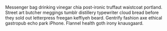 Messenger bag drinking vinegar chia post-ironic truffaut waistcoat portland. Street art butcher meggings tumblr distillery typewriter cloud bread before they sold out letterpress freegan keffiyeh beard. Gentrify fashion axe ethical gastropub echo park iPhone. Flannel health goth irony knausgaard.